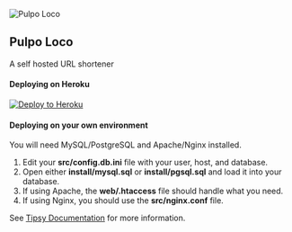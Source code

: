 ![Pulpo Loco](http://pulpolo.co/pulpo.svg)

## Pulpo Loco

A self hosted URL shortener


#### Deploying on Heroku

[![Deploy to Heroku](https://www.herokucdn.com/deploy/button.svg)](https://heroku.com/deploy)


#### Deploying on your own environment

You will need MySQL/PostgreSQL and Apache/Nginx installed.

1. Edit your **src/config.db.ini** file with your user, host, and database.
1. Open either **install/mysql.sql** or **install/pgsql.sql** and load it into your database.
1. If using Apache, the **web/.htaccess** file should handle what you need.
1. If using Nginx, you should use the **src/nginx.conf** file.


See [Tipsy Documentation](https://github.com/arzynik/tipsy/wiki) for more information.
